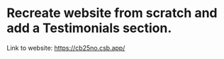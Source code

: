 # Recreate website from scratch and add a Testimonials section.

Link to website: https://cb25no.csb.app/
